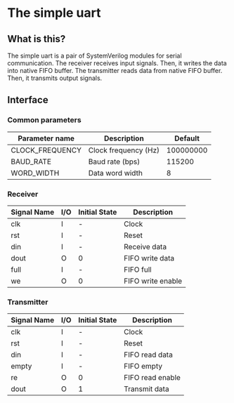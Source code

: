# The simple uart

## What is this?

The simple uart is a pair of SystemVerilog modules for serial communication.
The receiver receives input signals. Then, it writes the data into native FIFO buffer.
The transmitter reads data from native FIFO buffer. Then, it transmits output signals.

## Interface

### Common parameters

| Parameter name  | Description          |  Default  |
| --------------- | -------------------- | --------- |
| CLOCK_FREQUENCY | Clock frequency (Hz) | 100000000 |
| BAUD_RATE       | Baud rate (bps)      |  115200   |
| WORD_WIDTH      | Data word width      |     8     |

### Receiver

| Signal Name | I/O | Initial State | Description       |
| ----------- | --- | ------------- | ----------------- |
|     clk     |  I  |       -       | Clock             |
|     rst     |  I  |       -       | Reset             |
|     din     |  I  |       -       | Receive data      |
|     dout    |  O  |       0       | FIFO write data   |
|     full    |  I  |       -       | FIFO full         |
|     we      |  O  |       0       | FIFO write enable |

### Transmitter

| Signal Name | I/O | Initial State | Description       |
| ----------- | --- | ------------- | ----------------- |
|     clk     |  I  |       -       | Clock             |
|     rst     |  I  |       -       | Reset             |
|     din     |  I  |       -       | FIFO read data    |
|    empty    |  I  |       -       | FIFO empty        |
|     re      |  O  |       0       | FIFO read enable  |
|     dout    |  O  |       1       | Transmit data     |
